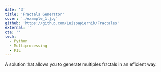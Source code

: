 ```yaml
---
date: '3'
title: 'Fractals Generator'
cover: './example_1.jpg'
github: 'https://github.com/Luispapiernik/Fractales'
external: ''
cta: ''
tech:
  - Python
  - Multiprocessing
  - PIL
---
```


A solution that allows you to generate multiples fractals in an efficient way.
